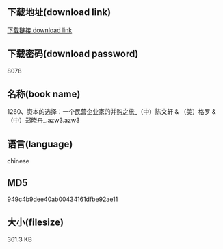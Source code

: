 ## 下载地址(download link)
[下载链接 download link](https://voluble-croquembouche-d321dc.netlify.app/?s=1260%E3%80%81%E8%B5%84%E6%9C%AC%E7%9A%84%E9%80%89%E6%8B%A9%EF%BC%9A%E4%B8%80%E4%B8%AA%E6%B0%91%E8%90%A5%E4%BC%81%E4%B8%9A%E5%AE%B6%E7%9A%84%E5%B9%B6%E8%B4%AD%E4%B9%8B%E6%97%85_%EF%BC%88%E4%B8%AD%EF%BC%89%E9%99%88%E6%96%87%E8%BD%A9+%26+%EF%BC%88%E7%BE%8E%EF%BC%89%E6%A0%BC%E7%BD%97+%26+%EF%BC%88%E4%B8%AD%EF%BC%89%E9%83%91%E6%99%93%E8%88%9F_.azw3)

## 下载密码(download password)
8078

## 名称(book name)
1260、资本的选择：一个民营企业家的并购之旅_（中）陈文轩 & （美）格罗 & （中）郑晓舟_.azw3.azw3

## 语言(language)
chinese

## MD5
949c4b9dee40ab00434161dfbe92ae11

## 大小(filesize)
361.3 KB
